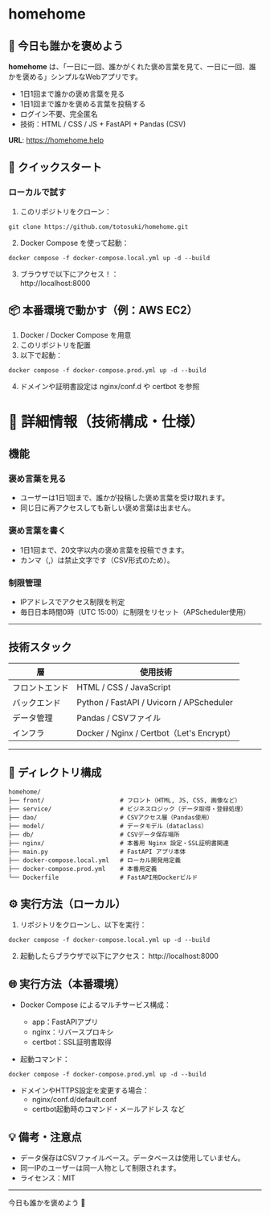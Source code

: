 # homehome

## 🌸 今日も誰かを褒めよう

**homehome** は、「一日に一回、誰かがくれた褒め言葉を見て、一日に一回、誰かを褒める」シンプルなWebアプリです。

- 1日1回まで誰かの褒め言葉を見る
- 1日1回まで誰かを褒める言葉を投稿する
- ログイン不要、完全匿名
- 技術：HTML / CSS / JS + FastAPI + Pandas (CSV)

**URL**: https://homehome.help

## 🚀 クイックスタート

### ローカルで試す

1. このリポジトリをクローン：
```
git clone https://github.com/totosuki/homehome.git
```

2. Docker Compose を使って起動：
```
docker compose -f docker-compose.local.yml up -d --build
```

3. ブラウザで以下にアクセス！：<br>
   http://localhost:8000

## 📦 本番環境で動かす（例：AWS EC2）

1. Docker / Docker Compose を用意
2. このリポジトリを配置
3. 以下で起動：
```
docker compose -f docker-compose.prod.yml up -d --build
```
4. ドメインや証明書設定は nginx/conf.d や certbot を参照


# 📝 詳細情報（技術構成・仕様）

## 機能

### 褒め言葉を見る

- ユーザーは1日1回まで、誰かが投稿した褒め言葉を受け取れます。
- 同じ日に再アクセスしても新しい褒め言葉は出ません。

### 褒め言葉を書く

- 1日1回まで、20文字以内の褒め言葉を投稿できます。
- カンマ（,）は禁止文字です（CSV形式のため）。

### 制限管理

- IPアドレスでアクセス制限を判定
- 毎日日本時間0時（UTC 15:00）に制限をリセット（APScheduler使用）

---

## 技術スタック

| 層           | 使用技術                              |
|--------------|---------------------------------------|
| フロントエンド | HTML / CSS / JavaScript              |
| バックエンド   | Python / FastAPI / Uvicorn / APScheduler |
| データ管理     | Pandas / CSVファイル                  |
| インフラ       | Docker / Nginx / Certbot（Let's Encrypt） |

---

## 📁 ディレクトリ構成

```
homehome/
├── front/                     # フロント（HTML, JS, CSS, 画像など）
├── service/                   # ビジネスロジック（データ取得・登録処理）
├── dao/                       # CSVアクセス層（Pandas使用）
├── model/                     # データモデル（dataclass）
├── db/                        # CSVデータ保存場所
├── nginx/                     # 本番用 Nginx 設定・SSL証明書関連
├── main.py                    # FastAPI アプリ本体
├── docker-compose.local.yml   # ローカル開発用定義
├── docker-compose.prod.yml    # 本番用定義
└── Dockerfile                 # FastAPI用Dockerビルド
```


## ⚙️ 実行方法（ローカル）

1. リポジトリをクローンし、以下を実行：
```
docker compose -f docker-compose.local.yml up -d --build
```
2. 起動したらブラウザで以下にアクセス：
   http://localhost:8000


## 🌐 実行方法（本番環境）

- Docker Compose によるマルチサービス構成：
  - app：FastAPIアプリ
  - nginx：リバースプロキシ
  - certbot：SSL証明書取得

- 起動コマンド：
```
docker compose -f docker-compose.prod.yml up -d --build
```
- ドメインやHTTPS設定を変更する場合：
  - nginx/conf.d/default.conf
  - certbot起動時のコマンド・メールアドレス など


## 💡 備考・注意点

- データ保存はCSVファイルベース。データベースは使用していません。
- 同一IPのユーザーは同一人物として制限されます。
- ライセンス：MIT

---

今日も誰かを褒めよう 🫶
